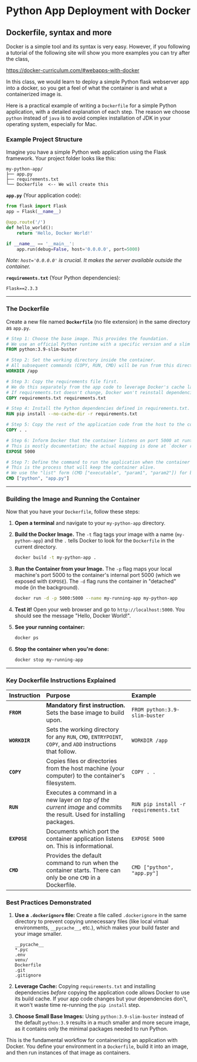 # Python App Deployment with Docker

## Dockerfile, syntax and more

Docker is a simple tool and its syntax is very easy. However, if you following a tutorial of the following site will show you more examples you can try after the class,

https://docker-curriculum.com/#webapps-with-docker

In this class, we would learn to deploy a simple Python flask webserver app into a docker, so you get a feel of what
the container is and what a containerized image is.

Here is a practical example of writing a `Dockerfile` for a simple Python application, with a detailed explanation of each step.
The reason we choose `python` instead of `java` is to avoid complex installation of JDK in your operating system, especially for Mac.

### Example Project Structure

Imagine you have a simple Python web application using the Flask framework. Your project folder looks like this:

```
my-python-app/
├── app.py
├── requirements.txt
└── Dockerfile  <-- We will create this
```

**`app.py`** (Your application code):
```python
from flask import Flask
app = Flask(__name__)

@app.route('/')
def hello_world():
    return 'Hello, Docker World!'

if __name__ == '__main__':
    app.run(debug=False, host='0.0.0.0', port=5000)
```
*Note: `host='0.0.0.0'` is crucial. It makes the server available outside the container.*

**`requirements.txt`** (Your Python dependencies):
```
Flask==2.3.3
```

---

### The Dockerfile

Create a new file named **`Dockerfile`** (no file extension) in the same directory as `app.py`.

```Dockerfile
# Step 1: Choose the base image. This provides the foundation.
# We use an official Python runtime with a specific version and a slim OS (Debian).
FROM python:3.9-slim-buster

# Step 2: Set the working directory inside the container.
# All subsequent commands (COPY, RUN, CMD) will be run from this directory.
WORKDIR /app

# Step 3: Copy the requirements file first.
# We do this separately from the app code to leverage Docker's cache layer.
# If requirements.txt doesn't change, Docker won't reinstall dependencies on subsequent builds.
COPY requirements.txt requirements.txt

# Step 4: Install the Python dependencies defined in requirements.txt.
RUN pip install --no-cache-dir -r requirements.txt

# Step 5: Copy the rest of the application code from the host to the container's working directory.
COPY . .

# Step 6: Inform Docker that the container listens on port 5000 at runtime.
# This is mostly documentation; the actual mapping is done at `docker run`.
EXPOSE 5000

# Step 7: Define the command to run the application when the container starts.
# This is the process that will keep the container alive.
# We use the "list" form (CMD ["executable", "param1", "param2"]) for best results.
CMD ["python", "app.py"]
```

---

### Building the Image and Running the Container

Now that you have your `Dockerfile`, follow these steps:

1.  **Open a terminal** and navigate to your `my-python-app` directory.

2.  **Build the Docker Image.** The `-t` flag tags your image with a name (`my-python-app`) and the `.` tells Docker to look for the `Dockerfile` in the current directory.
    ```bash
    docker build -t my-python-app .
    ```

3.  **Run the Container from your Image.** The `-p` flag maps your local machine's port 5000 to the container's internal port 5000 (which we exposed with `EXPOSE`). The `-d` flag runs the container in "detached" mode (in the background).
    ```bash
    docker run -d -p 5000:5000 --name my-running-app my-python-app
    ```

4.  **Test it!** Open your web browser and go to `http://localhost:5000`. You should see the message "Hello, Docker World!".

5.  **See your running container:**
    ```bash
    docker ps
    ```

6.  **Stop the container when you're done:**
    ```bash
    docker stop my-running-app
    ```

---

### Key Dockerfile Instructions Explained

| Instruction | Purpose | Example |
| :--- | :--- | :--- |
| **`FROM`** | **Mandatory first instruction.** Sets the base image to build upon. | `FROM python:3.9-slim-buster` |
| **`WORKDIR`** | Sets the working directory for any `RUN`, `CMD`, `ENTRYPOINT`, `COPY`, and `ADD` instructions that follow. | `WORKDIR /app` |
| **`COPY`** | Copies files or directories from the host machine (your computer) to the container's filesystem. | `COPY . .` |
| **`RUN`** | Executes a command in a new layer *on top of the current image* and commits the result. Used for installing packages. | `RUN pip install -r requirements.txt` |
| **`EXPOSE`** | Documents which port the container application listens on. This is informational. | `EXPOSE 5000` |
| **`CMD`** | Provides the default command to run when the container starts. There can only be one `CMD` in a Dockerfile. | `CMD ["python", "app.py"]` |

### Best Practices Demonstrated

1.  **Use a `.dockerignore` file:** Create a file called `.dockerignore` in the same directory to prevent copying unnecessary files (like local virtual environments, `__pycache__`, etc.), which makes your build faster and your image smaller.
    ```
    __pycache__
    *.pyc
    .env
    venv/
    Dockerfile
    .git
    .gitignore
    ```

2.  **Leverage Cache:** Copying `requirements.txt` and installing dependencies *before* copying the application code allows Docker to use its build cache. If your app code changes but your dependencies don't, it won't waste time re-running the `pip install` step.

3.  **Choose Small Base Images:** Using `python:3.9-slim-buster` instead of the default `python:3.9` results in a much smaller and more secure image, as it contains only the minimal packages needed to run Python.

This is the fundamental workflow for containerizing an application with Docker. You define your environment in a `Dockerfile`, build it into an image, and then run instances of that image as containers.